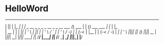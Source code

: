 # HelloWord



  _  _   ___   _                                                    _          _      _              _     _    
 | || | |_ _| | |    _ __    _  _     _ _    __ _   _ __    ___    (_)  ___   | |    (_)  ___  ___  | |_  | |_  
 | __ |  | |  |_|   | '  \  | || |   | ' \  / _` | | '  \  / -_)   | | (_-<   | |__  | | (_-< / -_) |  _| | ' \ 
 |_||_| |___| (_)   |_|_|_|  \_, |   |_||_| \__,_| |_|_|_| \___|   |_| /__/   |____| |_| /__/ \___|  \__| |_||_|
                             |__/                                                                               
